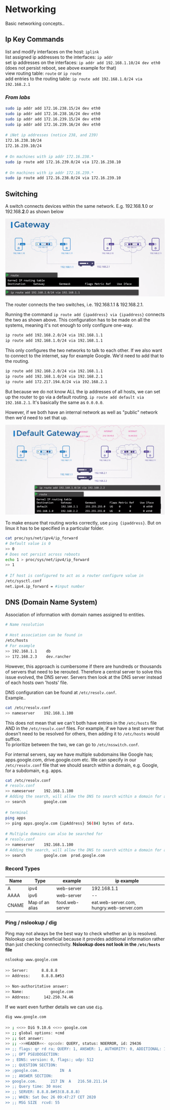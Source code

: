 # Networking

Basic networking concepts..

## Ip Key Commands

list and modify interfaces on the host:  ``iplink``  
list assigned ip addresses to the interfaces: ``ip addr``  
set ip addresses on the interfaces: ``ip addr add 192.168.1.10/24 dev eth0`` (does not persist reboot, see above example for that)  
view routing table: ``route`` or ``ip route``  
add entries to the routing table: ``ip route add 192.168.1.0/24 via 192.168.2.1``  

### *From labs*

```bash
sudo ip addr add 172.16.238.15/24 dev eth0
sudo ip addr add 172.16.238.16/24 dev eth0
sudo ip addr add 172.16.239.15/24 dev eth0
sudo ip addr add 172.16.239.16/24 dev eth0

# iNet ip addresses (notice 238, and 239)
172.16.238.10/24
172.16.239.10/24

# On machines with ip addr 172.16.238.*
sudo ip route add 172.16.239.0/24 via 172.16.238.10

# On machines with ip addr 172.16.239.*
sudo ip route add 172.16.238.0/24 via 172.16.239.10

```

## Switching

A switch connects devices within the same network. E.g. 192.168.**1**.0 or 192.168.**2**.0 as shown below

![gateway](imgs/gateway_routing.PNG)

The router connects the two switches, i.e. 192.168.1.1 & 192.168.2.1.

Running the command ``ip route add {ipaddress} via {ipaddress}`` connects the two as shown above.
This configuration has to be made on all the systems, meaning it's not enough to only configure one-way.  

```bash
ip route add 192.168.2.0/24 via 192.168.1.1
ip route add 192.168.1.0/24 via 192.168.1.1
```
This only configures the two networks to talk to each other. If we also want to connect to the internet, say for example Google. We'd need to add that to the routing.

```bash
ip route add 192.168.2.0/24 via 192.168.1.1
ip route add 192.168.1.0/24 via 192.168.2.1
ip route add 172.217.194.0/24 via 192.168.2.1
```
But because we do not know ALL the ip addresses of all hosts, we can set up the router to go via a default routing. ``ip route add default via 192.168.2.1``. It's basically the same as ``0.0.0.0``.  

However, if we both have an internal network as well as "public" network then we'd need to set that up.

![multi-network](imgs/multiple_network_routing.png)

To make ensure that routing works correctly, use ``ping {ipaddress}``. But on linux it has to be specified in a particular folder.  

```bash
cat proc/sys/net/ipv4/ip_forward
# Default value is 0
>> 0  
# Does not persist across reboots
echo 1 > proc/sys/net/ipv4/ip_forward 
>> 1

# If host is configured to act as a router configure value in
/etc/sysctl.conf
net.ipv4.ip_forward = #input number 
```

## DNS (Domain Name System)

Association of information with domain names assigned to entities.  

```bash
# Name resolution

# Host association can be found in
/etc/hosts
# For example
>> 192.168.1.1    db
>> 172.168.2.3    dev.rancher
```

However, this approach is cumbersome if there are hundreds or thousands of servers that need to be rerouted. Therefore a central server to solve this issue evolved, the DNS server. Servers then look at the DNS server instead of each hosts own 'hosts' file.  

DNS configuration can be found at ``/etc/resolv.conf``.  
Example..

```bash
cat /etc/resolv.conf
>> nameserver    192.168.1.100
```

This does not mean that we can't both have entries in the ``/etc/hosts`` file AND in the ``/etc/resolv.conf`` files. For example, if we have a test server that doesn't need to be resolved for others, then adding it to ``/etc/hosts`` would suffice.  
To prioritize between the two, we can go to ``/etc/nsswitch.conf``.  

For internal servers, say we have multiple subdomains like Google has; apps.google.com, drive.google.com etc. We can specify in our ``/etc/resolv.conf`` file that we should search within a domain, e.g. Google, for a subdomain, e.g. apps.  

```bash
cat /etc/resolv.conf
# resolv.conf
>> nameserver    192.168.1.100
# Adding the search, will allow the DNS to search within a domain for a subdomain.
>> search        google.com  

# terminal
ping apps
>> ping apps.google.com {ipAddress} 56(84) bytes of data.

# Multiple domains can also be searched for
# resolv.conf
>> nameserver    192.168.1.100
# Adding the search, will allow the DNS to search within a domain for a subdomain.
>> search        google.com  prod.google.com
```

### Record Types

|Name|Type|example|ip example|
|--|--|--|--|
|A|ipv4|web-server|192.168.1.1|
|AAAA|ipv6|web-server|--|2001:0db8:85a3:0000:0000:8a2e:0370:7734|
|CNAME|Map of an alias|food.web-server|eat.web-server.com, hungry.web-server.com|

### Ping / nslookup / dig

Ping may not always be the best way to check whether an ip is resolved. Nslookup can be beneficial because it provides additional information rather than just checking connectivity. **Nslookup does not look in the ``/etc/hosts`` file**

```bash
nslookup www.google.com

>> Server:		8.8.8.8
>> Address:	    8.8.8.8#53

>> Non-authoritative answer:
>> Name:	        google.com
>> Address:      142.250.74.46
```

If we want even further details we can use ``dig``.  

```bash
dig www.google.com

>> ; <<>> DiG 9.10.6 <<>> google.com
>> ;; global options: +cmd
>> ;; Got answer:
>> ;; ->>HEADER<<- opcode: QUERY, status: NOERROR, id: 29436
>> ;; flags: qr rd ra; QUERY: 1, ANSWER: 1, AUTHORITY: 0, ADDITIONAL: 1
>> ;; OPT PSEUDOSECTION:
>> ; EDNS: version: 0, flags:; udp: 512
>> ;; QUESTION SECTION:
>> ;google.com.			IN	A
>> ;; ANSWER SECTION:
>> google.com.		217	IN	A	216.58.211.14
>> ;; Query time: 30 msec
>> ;; SERVER: 8.8.8.8#53(8.8.8.8)
>> ;; WHEN: Sat Dec 26 09:47:27 CET 2020
>> ;; MSG SIZE  rcvd: 55
```

